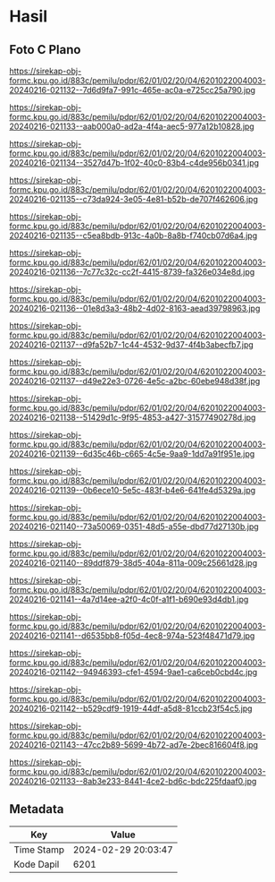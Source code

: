 # Hasil

## Foto C Plano

https://sirekap-obj-formc.kpu.go.id/883c/pemilu/pdpr/62/01/02/20/04/6201022004003-20240216-021132--7d6d9fa7-991c-465e-ac0a-e725cc25a790.jpg

https://sirekap-obj-formc.kpu.go.id/883c/pemilu/pdpr/62/01/02/20/04/6201022004003-20240216-021133--aab000a0-ad2a-4f4a-aec5-977a12b10828.jpg

https://sirekap-obj-formc.kpu.go.id/883c/pemilu/pdpr/62/01/02/20/04/6201022004003-20240216-021134--3527d47b-1f02-40c0-83b4-c4de956b0341.jpg

https://sirekap-obj-formc.kpu.go.id/883c/pemilu/pdpr/62/01/02/20/04/6201022004003-20240216-021135--c73da924-3e05-4e81-b52b-de707f462606.jpg

https://sirekap-obj-formc.kpu.go.id/883c/pemilu/pdpr/62/01/02/20/04/6201022004003-20240216-021135--c5ea8bdb-913c-4a0b-8a8b-f740cb07d6a4.jpg

https://sirekap-obj-formc.kpu.go.id/883c/pemilu/pdpr/62/01/02/20/04/6201022004003-20240216-021136--7c77c32c-cc2f-4415-8739-fa326e034e8d.jpg

https://sirekap-obj-formc.kpu.go.id/883c/pemilu/pdpr/62/01/02/20/04/6201022004003-20240216-021136--01e8d3a3-48b2-4d02-8163-aead39798963.jpg

https://sirekap-obj-formc.kpu.go.id/883c/pemilu/pdpr/62/01/02/20/04/6201022004003-20240216-021137--d9fa52b7-1c44-4532-9d37-4f4b3abecfb7.jpg

https://sirekap-obj-formc.kpu.go.id/883c/pemilu/pdpr/62/01/02/20/04/6201022004003-20240216-021137--d49e22e3-0726-4e5c-a2bc-60ebe948d38f.jpg

https://sirekap-obj-formc.kpu.go.id/883c/pemilu/pdpr/62/01/02/20/04/6201022004003-20240216-021138--51429d1c-9f95-4853-a427-31577490278d.jpg

https://sirekap-obj-formc.kpu.go.id/883c/pemilu/pdpr/62/01/02/20/04/6201022004003-20240216-021139--6d35c46b-c665-4c5e-9aa9-1dd7a91f951e.jpg

https://sirekap-obj-formc.kpu.go.id/883c/pemilu/pdpr/62/01/02/20/04/6201022004003-20240216-021139--0b6ece10-5e5c-483f-b4e6-641fe4d5329a.jpg

https://sirekap-obj-formc.kpu.go.id/883c/pemilu/pdpr/62/01/02/20/04/6201022004003-20240216-021140--73a50069-0351-48d5-a55e-dbd77d27130b.jpg

https://sirekap-obj-formc.kpu.go.id/883c/pemilu/pdpr/62/01/02/20/04/6201022004003-20240216-021140--89ddf879-38d5-404a-811a-009c25661d28.jpg

https://sirekap-obj-formc.kpu.go.id/883c/pemilu/pdpr/62/01/02/20/04/6201022004003-20240216-021141--4a7d14ee-a2f0-4c0f-a1f1-b690e93d4db1.jpg

https://sirekap-obj-formc.kpu.go.id/883c/pemilu/pdpr/62/01/02/20/04/6201022004003-20240216-021141--d6535bb8-f05d-4ec8-974a-523f48471d79.jpg

https://sirekap-obj-formc.kpu.go.id/883c/pemilu/pdpr/62/01/02/20/04/6201022004003-20240216-021142--94946393-cfe1-4594-9ae1-ca6ceb0cbd4c.jpg

https://sirekap-obj-formc.kpu.go.id/883c/pemilu/pdpr/62/01/02/20/04/6201022004003-20240216-021142--b529cdf9-1919-44df-a5d8-81ccb23f54c5.jpg

https://sirekap-obj-formc.kpu.go.id/883c/pemilu/pdpr/62/01/02/20/04/6201022004003-20240216-021143--47cc2b89-5699-4b72-ad7e-2bec816604f8.jpg

https://sirekap-obj-formc.kpu.go.id/883c/pemilu/pdpr/62/01/02/20/04/6201022004003-20240216-021133--8ab3e233-8441-4ce2-bd6c-bdc225fdaaf0.jpg


## Metadata

| Key        | Value               |
| ---------- | ------------------- |
| Time Stamp | 2024-02-29 20:03:47 |
| Kode Dapil | 6201                |



